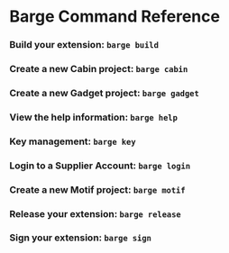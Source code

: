# Barge Command Reference

### Build your extension: `barge build`



### Create a new Cabin project: `barge cabin`



### Create a new Gadget project: `barge gadget`



### View the help information: `barge help`



### Key management: `barge key`



### Login to a Supplier Account: `barge login`



### Create a new Motif project: `barge motif`



### Release your extension: `barge release`



### Sign your extension: `barge sign`


